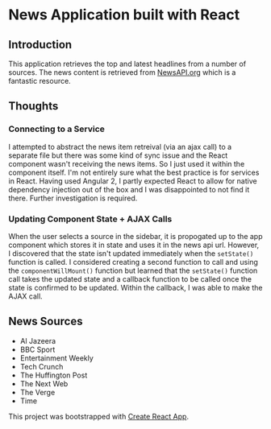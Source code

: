 # News Application built with React

## Introduction

This application retrieves the top and latest headlines from a number of sources. The news content is retrieved from [NewsAPI.org](https://newsapi.org/) which is a fantastic resource.

## Thoughts

### Connecting to a Service

I attempted to abstract the news item retreival (via an ajax call) to a separate file but there was some kind of sync issue and the React component wasn't receiving the news items. So I just used it within the component itself. I'm not entirely sure what the best practice is for services in React. Having used Angular 2, I partly expected React to allow for native dependency injection out of the box and I was disappointed to not find it there. Further investigation is required.

### Updating Component State + AJAX Calls

When the user selects a source in the sidebar, it is propogated up to the app component which stores it in state and uses it in the news api url. However, I discovered that the state isn't updated immediately when the `setState()` function is called. I considered creating a second function to call and using the `componentWillMount()` function but learned that the `setState()` function call takes the updated state and a callback function to be called once the state is confirmed to be updated. Within the callback, I was able to make the AJAX call.

## News Sources

- Al Jazeera
- BBC Sport
- Entertainment Weekly
- Tech Crunch
- The Huffington Post
- The Next Web
- The Verge
- Time


This project was bootstrapped with [Create React App](https://github.com/facebookincubator/create-react-app).
